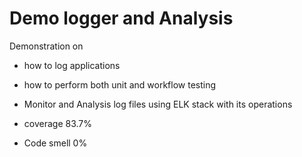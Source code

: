 # Demo logger and Analysis
Demonstration on 
- how to log applications
- how to perform both unit and workflow testing
- Monitor and Analysis log files using ELK stack with its operations

- coverage 83.7%
- Code smell 0%
